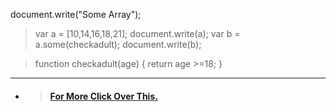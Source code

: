  document.write("Some Array");

> var a = [10,14,16,18,21];
document.write(a);
var b = a.some(checkadult);
document.write(b);

> function checkadult(age) {
    return age >=18;
}
---
 * > #### [For More Click Over This.](../Js/some-every-array.js)